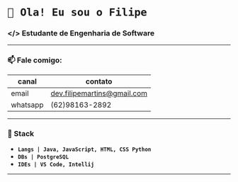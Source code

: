 # `👋 Ola! Eu sou o Filipe`
### </> Estudante de Engenharia de Software

<hr>

### 📫 Fale comigo:
  
| canal | contato |
|---|---|
| email | dev.filipemartins@gmail.com | 
| whatsapp | (62)98163-2892 |

<hr>

### 🎯 Stack
- **`Langs | Java, JavaScript, HTML, CSS Python`**
- **`DBs | PostgreSQL`**
- **`IDEs | VS Code, Intellij`**
  
<hr>

<!---
FilipeMartins-dev/FilipeMartins-dev is a ✨ special ✨ repository because its `README.md` (this file) appears on your GitHub profile.
You can click the Preview link to take a look at your changes.
--->
